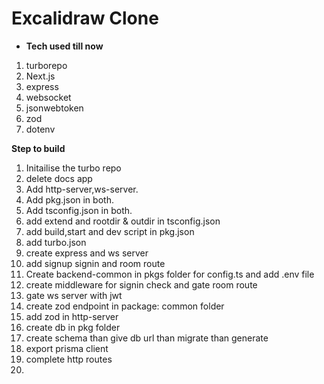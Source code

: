 # Excalidraw Clone
- **Tech used till now**
1. turborepo
2. Next.js
3. express
4. websocket
5. jsonwebtoken
6. zod
7. dotenv

**Step to build**

1. Initailise the turbo repo
2. delete docs app
3. Add http-server,ws-server.
4. Add pkg.json in both.
5. Add tsconfig.json in both.
6. add extend and rootdir & outdir in tsconfig.json
7. add build,start and dev script in pkg.json
8. add turbo.json
9. create express and ws server
10. add signup signin and room route
11. Create backend-common in pkgs folder for config.ts and add .env file
11. create middleware for signin check and gate room route
12. gate ws server with jwt
13. create zod endpoint in package: common folder
14. add zod in http-server
15. create db in pkg folder
16. create schema than give db url than migrate than generate
17. export prisma client
18. complete http routes
19. 